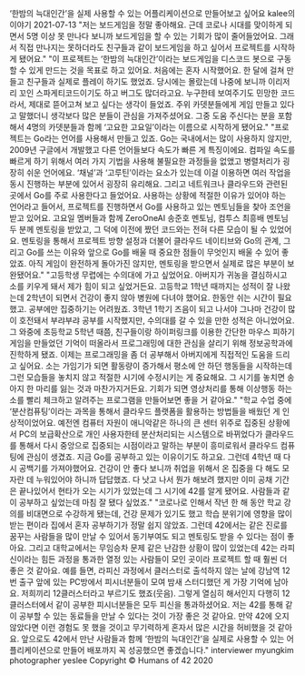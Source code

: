 ‘한밤의 늑대인간’을 실제 사용할 수 있는 어플리케이션으로 만들어보고 싶어요
kalee의 이야기
2021-07-13
"저는 보드게임을 정말 좋아해요. 근데 코로나 시대를 맞이하게 되면서 5명 이상 못 만나다 보니까 보드게임을 할 수 있는 기회가 많이 줄어들었어요. 그래서 직접 만나지는 못하더라도 친구들과 같이 보드게임을 하고 싶어서 프로젝트를 시작하게 됐어요."
"이 프로젝트는 ‘한밤의 늑대인간’이라는 보드게임을 디스코드 봇으로 구동할 수 있게 만드는 것을 목표로 하고 있어요. 처음에는 혼자 시작했어요. 한 달에 걸쳐 만들고 친구들과 실제로 플레이 하기도 했었죠. 당시에는 몰랐는데 나중에 보니까 이리저리 꼬인 스파게티코드이기도 하고 버그도 많더라고요. 누구한테 보여주기도 민망한 코드라서, 제대로 뜯어고쳐 보고 싶다는 생각이 들었죠. 주위 카뎃분들에게 게임 만들고 있다고 말했더니 생각보다 많은 분들이 관심을 가져주셨어요. 그중 도움 주신다는 분을 포함해서 4명의 카뎃분들과 함께 ‘고요한 고요일’이라는 이름으로 시작하게 됐어요."
"프로젝트는 Go라는 언어를 사용해서 만들고 있죠. Go는 국내에서는 많이 사용하지 않지만, 2009년 구글에서 개발했고 다른 언어들보다 속도가 빠른 게 특징이에요. 컴파일 속도를 빠르게 하기 위해서 여러 가지 기법을 사용해 불필요한 과정들을 없앴고 병렬처리가 굉장히 쉬운 언어에요. ‘채널’과 ‘고루틴’이라는 요소가 있는데 이걸 이용하면 여러 작업을 동시 진행하는 부분에 있어서 굉장히 유리해요. 그리고 네트워크나 클라우드와 관련된 곳에서 Go를 주로 사용한다고 들었어요. 사용하는 상황에 적절한 이유가 있어야 하는 언어라고 들어서, 프로젝트를 진행하면서 Go를 사용하고 있는 멘토님들을 찾아 조언을 받고 있어요. 고요일 멤버들과 함께 ZeroOneAI 송준호 멘토님, 컴투스 최흥배 멘토님 두 분께 멘토링을 받았고, 그 덕에 이전에 짰던 코드와는 전혀 다른 모습이 될 수 있었어요. 멘토링을 통해서 프로젝트 방향 설정과 더불어 클라우드 네이티브와 Go의 관계, 그리고 Go를 쓰는 이유와 앞으로 Go를 배울 때 중요한 점들이 무엇인지 배울 수 있어 좋았죠. 아직 게임이 완전하게 돌아가진 않지만, 멘토링을 받으면서 실제로 많은 부분이 보완됐어요."
"고등학생 무렵에는 수의대에 가고 싶었어요. 아버지가 귀농을 결심하시고 소를 키우게 돼서 제가 힘이 되고 싶었거든요. 고등학교 1학년 때까지는 성적이 잘 나왔는데 2학년이 되면서 건강이 좋지 않아 병원에 다녀야 했어요. 한동안 쉬는 시간이 필요했고. 공부에만 집중하기는 어려웠죠. 3학년 1학기 즈음이 되고 나서야 그나마 건강이 많이 호전돼서 부랴부랴 공부를 시작했지만, 수의대를 갈 수 있을 만한 성적은 아니었어요. 그 와중에 초등학교 5학년 때쯤, 친구들이랑 하이퍼링크를 이용한 간단한 마우스 피하기 게임을 만들었던 기억이 떠올라서 프로그래밍에 대한 관심을 살리기 위해 정보공학과에 진학하게 됐죠. 이제는 프로그래밍을 좀 더 공부해서 아버지에게 직접적인 도움을 드리고 싶어요. 소는 가임기가 되면 활동량이 증가해서 평소에 안 하던 행동들을 시작하는데 그런 모습들을 놓치지 않고 적절한 시기에 수정시키는 게 중요해요. 그 시기를 놓치면 송아지 한 마리를 잃는 것과 마찬가지거든요. 기회가 되면 영상처리를 통해 이상행동 하는 소를 빨리 체크하고 알려주는 프로그램을 만들어보면 좋을 거 같아요."
"학교 수업 중에 ‘분산컴퓨팅’이라는 과목을 통해서 클라우드 플랫폼을 활용하는 방법들을 배웠던 게 인상적이었어요. 예전엔 컴퓨터 자원이 애니악같은 하나의 큰 센터 위주로 집중된 상황에서 PC의 보급확산으로 개인 사용자한테 분산처리되는 시스템으로 바뀌었다가 클라우드를 통해서 다시 중앙으로 집중되는 시점이라고 말하는 부분이 흥미로워서 클라우드 컴퓨팅에 관심이 생겼죠. 지금 Go를 공부하고 있는 이유이기도 하고요. 그런데 4학년 때 다시 공백기를 가져야했어요. 건강이 안 좋다 보니까 취업을 위해서 온 집중을 다 해도 모자란 데 누워있어야 하니까 답답했죠. 다 낫고 나서 뭔가 해보려 했지만 이미 공채 기간은 끝나있어서 현타가 오는 시기가 있었는데 그 시기에 42를 알게 됐어요. 사람들과 같이 공부하고 싶었는데 마침 잘 됐다 싶었죠."
"코로나로 인해서 작년 한 해 동안 학교 강의를 비대면으로 수강하게 됐는데, 건강 문제가 있기도 했고 학습 분위기에 영향을 많이 받는 편이라 집에서 혼자 공부하기가 정말 쉽지 않았죠. 그런데 42에서는 같은 진로를 꿈꾸는 사람들을 많이 만날 수 있어서 동기부여도 되고 멘토링도 받을 수 있다는 점이 좋아요. 그리고 대학교에서는 무임승차 문제 같은 난감한 상황이 많이 있었는데 42는 라피신이라는 힘든 과정을 통과한 열정 있는 사람들이 모인 곳이라 프로젝트 할 때 훨씬 더 좋은 것 같아요. 예를 들면, 라피신 과정에서 클러스터로 출석하지 않는 날에 강남역 12번 출구 앞에 있는 PC방에서 피시너분들이 모여 밤새 스터디했던 게 가장 기억에 남아요. 저희끼리 12클러스터라고 부르기도 했죠(웃음). 그렇게 열심히 해서인지 다행히 12클러스터에서 같이 공부한 피시너분들은 모두 피신을 통과하셨어요. 저는 42를 통해 같이 공부할 수 있는 동료들을 만날 수 있다는 것이 가장 좋은 것 같아요. 만약 42에 오지 않았다면 이런 경험도 못 했을 것이고 무기력하게 혼자서 많은 시간을 허비했을 것 같아요. 앞으로도 42에서 만난 사람들과 함께 ‘한밤의 늑대인간’을 실제로 사용할 수 있는 어플리케이션으로 만들어 배포까지 꼭 성공했으면 좋겠습니다."
interviewer myungkim
photographer yeslee
Copyright © Humans of 42 2020
